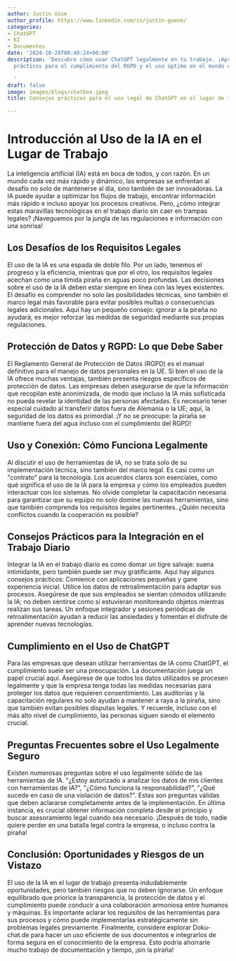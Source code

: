 ```yaml
---
author: Justin Güse
author_profile: https://www.linkedin.com/in/justin-guese/
categories:
- ChatGPT
- KI
- Documentos
date: '2024-10-29T08:40:24+06:00'
description: 'Descubre cómo usar ChatGPT legalmente en tu trabajo. ¡Aprende consejos
  prácticos para el cumplimiento del RGPD y el uso óptimo en el mundo corporativo!

  '
draft: false
image: images/blogs/chatbox.jpeg
title: Consejos prácticos para el uso legal de ChatGPT en el lugar de trabajo

---
```

# Introducción al Uso de la IA en el Lugar de Trabajo

La inteligencia artificial (IA) está en boca de todos, y con razón. En un mundo cada vez más rápido y dinámico, las empresas se enfrentan al desafío no solo de mantenerse al día, sino también de ser innovadoras. La IA puede ayudar a optimizar los flujos de trabajo, encontrar información más rápido e incluso apoyar los procesos creativos. Pero, ¿cómo integrar estas maravillas tecnológicas en el trabajo diario sin caer en trampas legales? ¡Naveguemos por la jungla de las regulaciones e información con una sonrisa!

## Los Desafíos de los Requisitos Legales

El uso de la IA es una espada de doble filo. Por un lado, tenemos el progreso y la eficiencia, mientras que por el otro, los requisitos legales acechan como una tímida piraña en aguas poco profundas. Las decisiones sobre el uso de la IA deben estar siempre en línea con las leyes existentes. El desafío es comprender no solo las posibilidades técnicas, sino también el marco legal más favorable para evitar posibles multas o consecuencias legales adicionales. Aquí hay un pequeño consejo: ignorar a la piraña no ayudará; es mejor reforzar las medidas de seguridad mediante sus propias regulaciones.

## Protección de Datos y RGPD: Lo que Debe Saber

El Reglamento General de Protección de Datos (RGPD) es el manual definitivo para el manejo de datos personales en la UE. Si bien el uso de la IA ofrece muchas ventajas, también presenta riesgos específicos de protección de datos. Las empresas deben asegurarse de que la información que recopilan esté anonimizada, de modo que incluso la IA más sofisticada no pueda revelar la identidad de las personas afectadas. Es necesario tener especial cuidado al transferir datos fuera de Alemania o la UE; aquí, la seguridad de los datos es primordial. ¡Y no se preocupe: la piraña se mantiene fuera del agua incluso con el cumplimiento del RGPD!

## Uso y Conexión: Cómo Funciona Legalmente

Al discutir el uso de herramientas de IA, no se trata solo de su implementación técnica, sino también del marco legal. Es casi como un "contrato" para la tecnología. Los acuerdos claros son esenciales, como qué significa el uso de la IA para la empresa y cómo los empleados pueden interactuar con los sistemas. No olvide completar la capacitación necesaria para garantizar que su equipo no solo domine las nuevas herramientas, sino que también comprenda los requisitos legales pertinentes. ¿Quién necesita conflictos cuando la cooperación es posible?


## Consejos Prácticos para la Integración en el Trabajo Diario

Integrar la IA en el trabajo diario es como domar un tigre salvaje: suena intimidante, pero también puede ser muy gratificante. Aquí hay algunos consejos prácticos: Comience con aplicaciones pequeñas y gane experiencia inicial. Utilice los datos de retroalimentación para adaptar sus procesos. Asegúrese de que sus empleados se sientan cómodos utilizando la IA; no deben sentirse como si estuvieran monitoreando objetos mientras realizan sus tareas. Un enfoque integrador y sesiones periódicas de retroalimentación ayudan a reducir las ansiedades y fomentan el disfrute de aprender nuevas tecnologías.

## Cumplimiento en el Uso de ChatGPT

Para las empresas que desean utilizar herramientas de IA como ChatGPT, el cumplimiento suele ser una preocupación. La documentación juega un papel crucial aquí. Asegúrese de que todos los datos utilizados se procesen legalmente y que la empresa tenga todas las medidas necesarias para proteger los datos que requieren consentimiento. Las auditorías y la capacitación regulares no solo ayudan a mantener a raya a la piraña, sino que también evitan posibles disputas legales. Y recuerde, incluso con el más alto nivel de cumplimiento, las personas siguen siendo el elemento crucial.

## Preguntas Frecuentes sobre el Uso Legalmente Seguro

Existen numerosas preguntas sobre el uso legalmente sólido de las herramientas de IA. "¿Estoy autorizado a analizar los datos de mis clientes con herramientas de IA?", "¿Cómo funciona la responsabilidad?", "¿Qué sucede en caso de una violación de datos?". Estas son preguntas válidas que deben aclararse completamente antes de la implementación. En última instancia, es crucial obtener información completa desde el principio y buscar asesoramiento legal cuando sea necesario. ¡Después de todo, nadie quiere perder en una batalla legal contra la empresa, o incluso contra la piraña!

## Conclusión: Oportunidades y Riesgos de un Vistazo

El uso de la IA en el lugar de trabajo presenta indudablemente oportunidades, pero también riesgos que no deben ignorarse. Un enfoque equilibrado que priorice la transparencia, la protección de datos y el cumplimiento puede conducir a una colaboración armoniosa entre humanos y máquinas. Es importante aclarar los requisitos de las herramientas para sus procesos y cómo puede implementarlas estratégicamente sin problemas legales previamente. Finalmente, considere explorar Doku-chat.de para hacer un uso eficiente de sus documentos e integrarlos de forma segura en el conocimiento de la empresa. Esto podría ahorrarle mucho trabajo de documentación y tiempo, ¡sin la piraña!
